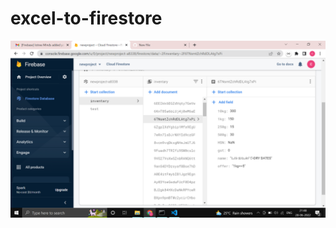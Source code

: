 # excel-to-firestore
![](https://raw.githubusercontent.com/chethancm2001/excel-to-firestore/Main/screenshot%20.png)
